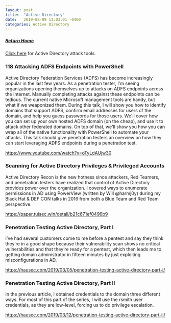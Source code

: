 ```yaml
---
layout: post
title:  "Active Directory"
date:   2019-08-09 11:03:01 -0400
categories: Active Directory
---
```

##### [Return Home](https://thegetch.github.io/penetration/testing/resources/2019/08/09/Home/)

[Click here](https://thegetch.github.io/PenetrationTestingResources/ActiveDirectoryTools) for Active Directory attack tools.

### 118 Attacking ADFS Endpoints with PowerShell

Active Directory Federation Services (ADFS) has become increasingly popular in the last few years. As a penetration tester, I'm seeing organizations opening themselves up to attacks on ADFS endpoints across the Internet. Manually completing attacks against these endpoints can be tedious. The current native Microsoft management tools are handy, but what if we weaponized them. During this talk, I will show you how to identify domains that support ADFS, confirm email addresses for users of the domain, and help you guess passwords for those users. We'll cover how you can set up your own hosted ADFS domain (on the cheap), and use it to attack other federated domains. On top of that, we'll show you how you can wrap all of the native functionality with PowerShell to automate your attacks. This talk should give penetration testers an overview on how they can start leveraging ADFS endpoints during a penetration test.

<https://www.youtube.com/watch?v=oTyLdAUjw30>

### Scanning for Active Directory Privileges & Privileged Accounts

Active Directory Recon is the new hotness since attackers, Red Teamers, and penetration testers have realized that control of Active Directory provides power over the organization.
I covered ways to enumerate permissions in AD using PowerView (written by Will @harmj0y) during my Black Hat & DEF CON talks in 2016 from both a Blue Team and Red Team perspective.

<https://paper.tuisec.win/detail/b21c671ef0496b9>

### Penetration Testing Active Directory, Part I

I’ve had several customers come to me before a pentest and say they think they’re in a good shape because their vulnerability scan shows no critical vulnerabilities and that they’re ready for a pentest, which then leads me to getting domain administrator in fifteen minutes by just exploiting misconfigurations in AD.

<https://hausec.com/2019/03/05/penetration-testing-active-directory-part-i/>

### Penetration Testing Active Directory, Part II

In the previous article, I obtained credentials to the domain three different ways. For most of this part of the series, I will use the rsmith user credentials, as they are low-level, forcing us to do privilege escalation.

<https://hausec.com/2019/03/12/penetration-testing-active-directory-part-ii/>

